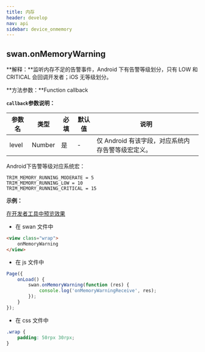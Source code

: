 ```yaml
---
title: 内存
header: develop
nav: api
sidebar: device_onmemory
---
```


## swan.onMemoryWarning

**解释：**监听内存不足的告警事件，Android 下有告警等级划分，只有 LOW 和 CRITICAL 会回调开发者；iOS 无等级划分。

**方法参数：**Function callback

**`callback`参数说明：**

|参数名 |类型  |必填 | 默认值 |说明|
|---- | ---- | ---- | ----|----|
|level |Number |是|-|仅 Android 有该字段，对应系统内存告警等级宏定义。|

Android下告警等级对应系统宏：

```
TRIM_MEMORY_RUNNING_MODERATE = 5
TRIM_MEMORY_RUNNING_LOW = 10
TRIM_MEMORY_RUNNING_CRITICAL = 15
```
**示例：**

<a href="swanide://fragment/fa0e47771625a386cdcb9b076efc0cf71557731171800" title="在开发者工具中预览效果" target="_blank">在开发者工具中预览效果</a>

* 在 swan 文件中

```html
<view class="wrap">
    onMemoryWarning
</view>
```

* 在 js 文件中

```js
Page({
    onLoad() {
        swan.onMemoryWarning(function (res) {
            console.log('onMemoryWarningReceive', res);
        });
    }
});
```
* 在 css 文件中

```css
.wrap {
    padding: 50rpx 30rpx;
}
```